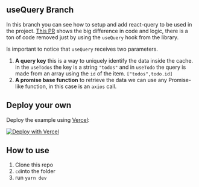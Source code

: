 ## useQuery Branch

In this branch you can see how to setup and add react-query to be used in the project.
[This PR](https://github.com/matiasfha/react-query-example/pull/2) shows the big difference in code and logic, there is a ton of code removed just by using the `useQuery` hook from the library.

Is important to notice that `useQuery` receives two parameters.

1. **A query key** this is a way to uniquely identify the data inside the cache. in the `useTodos` the key is a string `"todos"` and in `useTodo` the query is made from an array using the `id` of the item. `["todos",todo.id]`
2. **A promise base function** to retrieve the data we can use any Promise-like function, in this case is an `axios` call.


## Deploy your own

Deploy the example using [Vercel](https://vercel.com):

[![Deploy with Vercel](https://vercel.com/button)](https://vercel.com/import/project?template=https://github.com/vercel/next.js/tree/canary/examples/hello-world)

## How to use

1. Clone this repo
2. `cd`into the folder
3. run `yarn dev` 